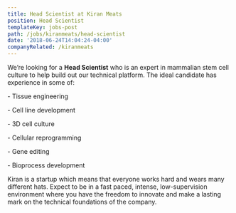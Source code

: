```yaml
---
title: Head Scientist at Kiran Meats
position: Head Scientist
templateKey: jobs-post
path: /jobs/kiranmeats/head-scientist
date: '2018-06-24T14:04:24-04:00'
companyRelated: /kiranmeats
---
```

We’re looking for a **Head Scientist** who is an expert in mammalian stem cell culture to help build out our technical platform. The ideal candidate has experience in some of: 

\- Tissue engineering 

\- Cell line development 

\- 3D cell culture 

\- Cellular reprogramming 

\- Gene editing 

\- Bioprocess development

Kiran is a startup which means that everyone works hard and wears many different hats. Expect to be in a fast paced, intense, low-supervision environment where you have the freedom to innovate and make a lasting mark on the technical foundations of the company.
